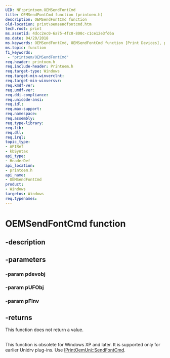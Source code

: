```yaml
---
UID: NF:printoem.OEMSendFontCmd
title: OEMSendFontCmd function (printoem.h)
description: OEMSendFontCmd function
old-location: print\oemsendfontcmd.htm
tech.root: print
ms.assetid: 4dcc2ec0-6a75-4fc0-800c-c1ce12e3fd6a
ms.date: 04/20/2018
ms.keywords: OEMSendFontCmd, OEMSendFontCmd function [Print Devices], print.oemsendfontcmd, print_obsoletefunctions_f54bf949-57eb-49ea-a69b-f9edfdfb9da6.xml, printoem/OEMSendFontCmd
ms.topic: function
f1_keywords:
 - "printoem/OEMSendFontCmd"
req.header: printoem.h
req.include-header: Printoem.h
req.target-type: Windows
req.target-min-winverclnt: 
req.target-min-winversvr: 
req.kmdf-ver: 
req.umdf-ver: 
req.ddi-compliance: 
req.unicode-ansi: 
req.idl: 
req.max-support: 
req.namespace: 
req.assembly: 
req.type-library: 
req.lib: 
req.dll: 
req.irql: 
topic_type:
- APIRef
- kbSyntax
api_type:
- HeaderDef
api_location:
- printoem.h
api_name:
- OEMSendFontCmd
product:
- Windows
targetos: Windows
req.typenames: 
---
```


# OEMSendFontCmd function


## -description




## -parameters




### -param pdevobj


### -param pUFObj


### -param pFInv


## -returns



This function does not return a value.

<h2><a id="ddk_oemsendfontcmd_gg"></a><a id="DDK_OEMSENDFONTCMD_GG"></a></h2>
This function is obsolete for Windows XP and later. It is supported only for earlier Unidrv plug-ins. Use <a href="https://docs.microsoft.com/windows-hardware/drivers/ddi/content/prcomoem/nf-prcomoem-iprintoemuni-sendfontcmd">IPrintOemUni::SendFontCmd</a>.



